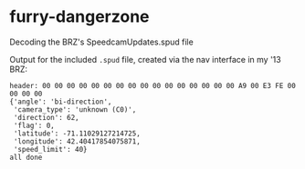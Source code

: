 furry-dangerzone
================

Decoding the BRZ's SpeedcamUpdates.spud file

Output for the included `.spud` file, created via the nav interface in my '13 BRZ:

    header: 00 00 00 00 00 00 00 00 00 00 00 00 00 00 00 00 A9 00 E3 FE 00 00 00 00
    {'angle': 'bi-direction',
     'camera_type': 'unknown (C0)',
     'direction': 62,
     'flag': 0,
     'latitude': -71.11029127214725,
     'longitude': 42.40417854075871,
     'speed_limit': 40}
    all done

